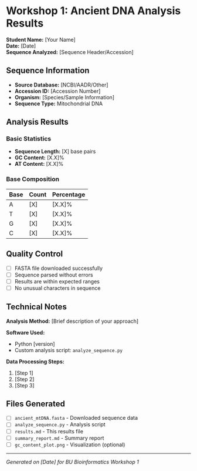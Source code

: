 # Workshop 1: Ancient DNA Analysis Results

**Student Name:** [Your Name]  
**Date:** [Date]  
**Sequence Analyzed:** [Sequence Header/Accession]

## Sequence Information

- **Source Database:** [NCBI/AADR/Other]
- **Accession ID:** [Accession Number]
- **Organism:** [Species/Sample Information]
- **Sequence Type:** Mitochondrial DNA

## Analysis Results

### Basic Statistics

- **Sequence Length:** [X] base pairs
- **GC Content:** [X.X]%
- **AT Content:** [X.X]%

### Base Composition

| Base | Count | Percentage |
|------|-------|------------|
| A    | [X]   | [X.X]%     |
| T    | [X]   | [X.X]%     |
| G    | [X]   | [X.X]%     |
| C    | [X]   | [X.X]%     |

## Quality Control

- [ ] FASTA file downloaded successfully
- [ ] Sequence parsed without errors
- [ ] Results are within expected ranges
- [ ] No unusual characters in sequence

## Technical Notes

**Analysis Method:** [Brief description of your approach]

**Software Used:** 
- Python [version]
- Custom analysis script: `analyze_sequence.py`

**Data Processing Steps:**
1. [Step 1]
2. [Step 2]
3. [Step 3]

## Files Generated

- [ ] `ancient_mtDNA.fasta` - Downloaded sequence data
- [ ] `analyze_sequence.py` - Analysis script
- [ ] `results.md` - This results file
- [ ] `summary_report.md` - Summary report
- [ ] `gc_content_plot.png` - Visualization (optional)

---

*Generated on [Date] for BU Bioinformatics Workshop 1*
